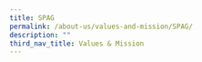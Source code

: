 ```yaml
---
title: SPAG
permalink: /about-us/values-and-mission/SPAG/
description: ""
third_nav_title: Values & Mission
---
```

